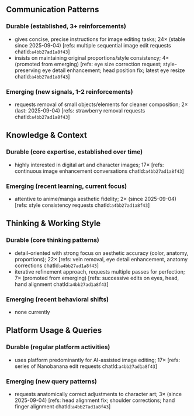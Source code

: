 ## Communication Patterns
### Durable (established, 3+ reinforcements)
- gives concise, precise instructions for image editing tasks; 24× (stable since 2025-09-04) [refs: multiple sequential image edit requests chatId:`a4bb27ad1a8f43`]
- insists on maintaining original proportions/style consistency; 4× (promoted from emerging) [refs: eye size correction request; style-preserving eye detail enhancement; head position fix; latest eye resize chatId:`a4bb27ad1a8f43`]

### Emerging (new signals, 1-2 reinforcements)
- requests removal of small objects/elements for cleaner composition; 2× (last: 2025-09-04) [refs: strawberry removal requests chatId:`a4bb27ad1a8f43`]

## Knowledge & Context
### Durable (core expertise, established over time)
- highly interested in digital art and character images; 17× [refs: continuous image enhancement conversations chatId:`a4bb27ad1a8f43`]

### Emerging (recent learning, current focus)
- attentive to anime/manga aesthetic fidelity; 2× (since 2025-09-04) [refs: style consistency requests chatId:`a4bb27ad1a8f43`]

## Thinking & Working Style
### Durable (core thinking patterns)
- detail-oriented with strong focus on aesthetic accuracy (color, anatomy, proportions); 22× [refs: vein removal, eye detail enhancement, anatomy corrections chatId:`a4bb27ad1a8f43`]
- iterative refinement approach, requests multiple passes for perfection; 7× (promoted from emerging) [refs: successive edits on eyes, head, hand alignment chatId:`a4bb27ad1a8f43`]

### Emerging (recent behavioral shifts)
- none currently

## Platform Usage & Queries
### Durable (regular platform activities)
- uses platform predominantly for AI-assisted image editing; 17× [refs: series of Nanobanana edit requests chatId:`a4bb27ad1a8f43`]

### Emerging (new query patterns)
- requests anatomically correct adjustments to character art; 3× (since 2025-09-04) [refs: head alignment fix; shoulder corrections; hand finger alignment chatId:`a4bb27ad1a8f43`]